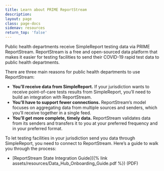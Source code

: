 ```yaml
---
title: Learn about PRIME ReportStream
description:
layout: page
class: page-docs
sidenav: resources
return_top: 'false'
---
```


Public health departments receive SimpleReport testing data via PRIME ReportStream. ReportStream is a free and open-sourced data platform that makes it easier for testing facilities to send their COVID-19 rapid test data to public health departments.

There are three main reasons for public health departments to use ReportStream:
- **You’ll receive data from SimpleReport.** If your jurisdiction wants to receive point-of-care tests results from SimpleReport, you’ll need to build an integration with ReportStream.
- **You’ll have to support fewer connections.** ReportStream’s model focuses on aggregating data from multiple sources and senders, which you’ll receive together in a single feed.
- **You’ll get more complete, timely data.** ReportStream validates data from its senders and transfers it to you at your preferred frequency and in your preferred format.

To let testing facilities in your jurisdiction send you data through SimpleReport, you need to connect to ReportStream. Here’s a guide to walk you through the process:
- [ReportStream State Integration Guide]({% link assets/resources/Data_Hub_Onboarding_Guide.pdf %}) (PDF)
